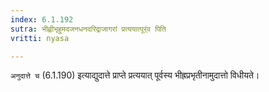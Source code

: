 ```yaml
---
index: 6.1.192
sutra: भीह्वीभृहुमदजनधनदरिद्राजागरां प्रत्ययात्पूर्ंव पिति
vritti: nyasa

---
```

`अनुदात्ते च` (6.1.190) इत्याद्युदात्ते प्राप्ते प्रत्ययात् पूर्वस्य भीह्रप्रभृतीनामुदात्तो विधीयते।